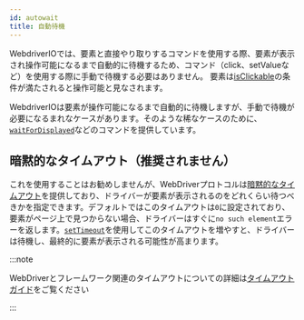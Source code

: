 ```yaml
---
id: autowait
title: 自動待機
---
```


WebdriverIOでは、要素と直接やり取りするコマンドを使用する際、要素が表示され操作可能になるまで自動的に待機するため、コマンド（click、setValueなど）を使用する際に手動で待機する必要はありません。
要素は[isClickable](https://webdriver.io/docs/api/element/isClickable)の条件が満たされると操作可能と見なされます。

WebdriverIOは要素が操作可能になるまで自動的に待機しますが、手動で待機が必要になるまれなケースがあります。そのような稀なケースのために、[`waitForDisplayed`](/docs/api/element/waitForDisplayed)などのコマンドを提供しています。


## 暗黙的なタイムアウト（推奨されません）

これを使用することはお勧めしませんが、WebDriverプロトコルは[暗黙的なタイムアウト](https://w3c.github.io/webdriver/#timeouts)を提供しており、ドライバーが要素が表示されるのをどれくらい待つべきかを指定できます。デフォルトではこのタイムアウトは`0`に設定されており、要素がページ上で見つからない場合、ドライバーはすぐに`no such element`エラーを返します。[`setTimeout`](/docs/api/browser/setTimeout)を使用してこのタイムアウトを増やすと、ドライバーは待機し、最終的に要素が表示される可能性が高まります。

:::note

WebDriverとフレームワーク関連のタイムアウトについての詳細は[タイムアウトガイド](/docs/timeouts)をご覧ください

:::